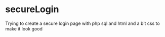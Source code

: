 # secureLogin
Trying to create a secure login page with php sql and html and a bit css to make it look good
